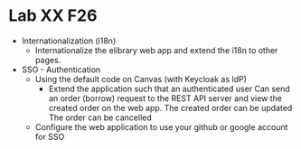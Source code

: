 # Lab XX F26


-   Internationalization (i18n)
    -   Internationalize the elibrary web app and extend the i18n to other pages.
-   SSO - Authentication
    -   Using the default code on Canvas (with Keycloak as IdP)
        -   Extend the application such that an authenticated user
                Can send an order (borrow) request to the REST API server and view the created order on the web app.
                The created order can be updated
                The order can be cancelled 
    -   Configure the web application to use your github or google account for SSO